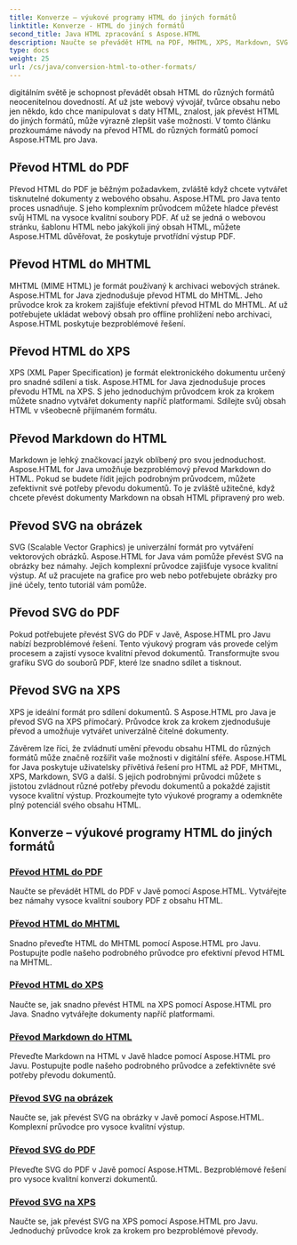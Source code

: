 ```yaml
---
title: Konverze – výukové programy HTML do jiných formátů
linktitle: Konverze - HTML do jiných formátů
second_title: Java HTML zpracování s Aspose.HTML
description: Naučte se převádět HTML na PDF, MHTML, XPS, Markdown, SVG a další v Javě pomocí Aspose.HTML. Snadné převody vysoce kvalitních dokumentů.
type: docs
weight: 25
url: /cs/java/conversion-html-to-other-formats/
---
```


digitálním světě je schopnost převádět obsah HTML do různých formátů neocenitelnou dovedností. Ať už jste webový vývojář, tvůrce obsahu nebo jen někdo, kdo chce manipulovat s daty HTML, znalost, jak převést HTML do jiných formátů, může výrazně zlepšit vaše možnosti. V tomto článku prozkoumáme návody na převod HTML do různých formátů pomocí Aspose.HTML pro Java.

## Převod HTML do PDF

Převod HTML do PDF je běžným požadavkem, zvláště když chcete vytvářet tisknutelné dokumenty z webového obsahu. Aspose.HTML pro Java tento proces usnadňuje. S jeho komplexním průvodcem můžete hladce převést svůj HTML na vysoce kvalitní soubory PDF. Ať už se jedná o webovou stránku, šablonu HTML nebo jakýkoli jiný obsah HTML, můžete Aspose.HTML důvěřovat, že poskytuje prvotřídní výstup PDF.

## Převod HTML do MHTML

MHTML (MIME HTML) je formát používaný k archivaci webových stránek. Aspose.HTML for Java zjednodušuje převod HTML do MHTML. Jeho průvodce krok za krokem zajišťuje efektivní převod HTML do MHTML. Ať už potřebujete ukládat webový obsah pro offline prohlížení nebo archivaci, Aspose.HTML poskytuje bezproblémové řešení.

## Převod HTML do XPS

XPS (XML Paper Specification) je formát elektronického dokumentu určený pro snadné sdílení a tisk. Aspose.HTML for Java zjednodušuje proces převodu HTML na XPS. S jeho jednoduchým průvodcem krok za krokem můžete snadno vytvářet dokumenty napříč platformami. Sdílejte svůj obsah HTML v všeobecně přijímaném formátu.

## Převod Markdown do HTML

Markdown je lehký značkovací jazyk oblíbený pro svou jednoduchost. Aspose.HTML for Java umožňuje bezproblémový převod Markdown do HTML. Pokud se budete řídit jejich podrobným průvodcem, můžete zefektivnit své potřeby převodu dokumentů. To je zvláště užitečné, když chcete převést dokumenty Markdown na obsah HTML připravený pro web.

## Převod SVG na obrázek

SVG (Scalable Vector Graphics) je univerzální formát pro vytváření vektorových obrázků. Aspose.HTML for Java vám pomůže převést SVG na obrázky bez námahy. Jejich komplexní průvodce zajišťuje vysoce kvalitní výstup. Ať už pracujete na grafice pro web nebo potřebujete obrázky pro jiné účely, tento tutoriál vám pomůže.

## Převod SVG do PDF

Pokud potřebujete převést SVG do PDF v Javě, Aspose.HTML pro Javu nabízí bezproblémové řešení. Tento výukový program vás provede celým procesem a zajistí vysoce kvalitní převod dokumentů. Transformujte svou grafiku SVG do souborů PDF, které lze snadno sdílet a tisknout.

## Převod SVG na XPS

XPS je ideální formát pro sdílení dokumentů. S Aspose.HTML pro Java je převod SVG na XPS přímočarý. Průvodce krok za krokem zjednodušuje převod a umožňuje vytvářet univerzálně čitelné dokumenty.

Závěrem lze říci, že zvládnutí umění převodu obsahu HTML do různých formátů může značně rozšířit vaše možnosti v digitální sféře. Aspose.HTML for Java poskytuje uživatelsky přívětivá řešení pro HTML až PDF, MHTML, XPS, Markdown, SVG a další. S jejich podrobnými průvodci můžete s jistotou zvládnout různé potřeby převodu dokumentů a pokaždé zajistit vysoce kvalitní výstup. Prozkoumejte tyto výukové programy a odemkněte plný potenciál svého obsahu HTML.

## Konverze – výukové programy HTML do jiných formátů
### [Převod HTML do PDF](./convert-html-to-pdf/)
Naučte se převádět HTML do PDF v Javě pomocí Aspose.HTML. Vytvářejte bez námahy vysoce kvalitní soubory PDF z obsahu HTML.
### [Převod HTML do MHTML](./convert-html-to-mhtml/)
Snadno převeďte HTML do MHTML pomocí Aspose.HTML pro Javu. Postupujte podle našeho podrobného průvodce pro efektivní převod HTML na MHTML.
### [Převod HTML do XPS](./convert-html-to-xps/)
Naučte se, jak snadno převést HTML na XPS pomocí Aspose.HTML pro Java. Snadno vytvářejte dokumenty napříč platformami.
### [Převod Markdown do HTML](./convert-markdown-to-html/)
Převeďte Markdown na HTML v Javě hladce pomocí Aspose.HTML pro Javu. Postupujte podle našeho podrobného průvodce a zefektivněte své potřeby převodu dokumentů.
### [Převod SVG na obrázek](./convert-svg-to-image/)
Naučte se, jak převést SVG na obrázky v Javě pomocí Aspose.HTML. Komplexní průvodce pro vysoce kvalitní výstup.
### [Převod SVG do PDF](./convert-svg-to-pdf/)
Převeďte SVG do PDF v Javě pomocí Aspose.HTML. Bezproblémové řešení pro vysoce kvalitní konverzi dokumentů.
### [Převod SVG na XPS](./convert-svg-to-xps/)
Naučte se, jak převést SVG na XPS pomocí Aspose.HTML pro Javu. Jednoduchý průvodce krok za krokem pro bezproblémové převody.